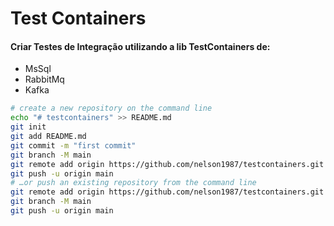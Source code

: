 # Test Containers
#### Criar Testes de Integração utilizando a lib TestContainers de:
- MsSql
- RabbitMq
- Kafka

```sh
# create a new repository on the command line
echo "# testcontainers" >> README.md
git init
git add README.md
git commit -m "first commit"
git branch -M main
git remote add origin https://github.com/nelson1987/testcontainers.git
git push -u origin main
# …or push an existing repository from the command line
git remote add origin https://github.com/nelson1987/testcontainers.git
git branch -M main
git push -u origin main
```